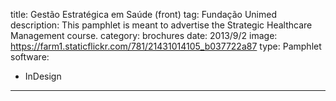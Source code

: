 title: Gestão Estratégica em Saúde (front)
tag: Fundação Unimed
description: This pamphlet is meant to advertise the Strategic Healthcare Management course.
category: brochures
date: 2013/9/2
image: https://farm1.staticflickr.com/781/21431014105_b037722a87
type: Pamphlet
software:
- InDesign
---
